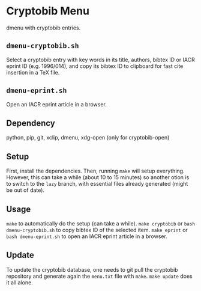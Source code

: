 # Cryptobib Menu

dmenu with cryptobib entries.

## `dmenu-cryptobib.sh`
Select a cryptobib entry with key words in its title, authors, bibtex ID or IACR
eprint ID (e.g. 1996/014), and copy its bibtex ID to clipboard for fast
cite insertion in a TeX file.

## `dmenu-eprint.sh`
Open an IACR eprint article in a browser.

## Dependency
python, pip, git, xclip, dmenu, xdg-open (only for cryptobib-open)

## Setup
First, install the dependencies.
Then, running `make` will setup everything.
However, this can take a while (about 10 to 15 minutes) so another otion is to
switch to the `lazy` branch, with essential files already generated (might be
out of date).

## Usage
`make` to automatically do the setup (can take a while).
`make cryptobib` or `bash dmenu-cryptobib.sh` to copy bibtex ID of the selected item.
`make eprint` or `bash dmenu-eprint.sh` to open an IACR eprint article in a browser.

## Update
To update the cryptobib database, one needs to git pull the cryptobib repository
and generate again the `menu.txt` file with `make`.
`make update` does it all alone.
